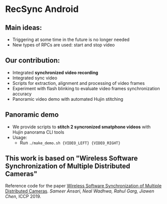 # RecSync Android

## Main ideas:
- Triggering at some time in the future is no longer needed
- New types of RPCs are used: start and stop video

## Our contribution:

- Integrated **synchronized video recording**
- Integrated sync video
- Scripts for extraction, alignment and processing of video frames
- Experiment with flash blinking to evaluate video frames synchronization accuracy
- Panoramic video demo with automated Hujin stitching

## Panoramic demo

- We provide scripts to **stitch 2 syncronized smatphone videos** with Hujin panorama CLI tools
- Usage:
    - Run ```./make_demo.sh {VIDEO_LEFT} {VIDEO_RIGHT}```

## This work is based on "Wireless Software Synchronization of Multiple Distributed Cameras"

Reference code for the paper
[Wireless Software Synchronization of Multiple Distributed Cameras](https://arxiv.org/abs/1812.09366).
_Sameer Ansari, Neal Wadhwa, Rahul Garg, Jiawen Chen_, ICCP 2019.
